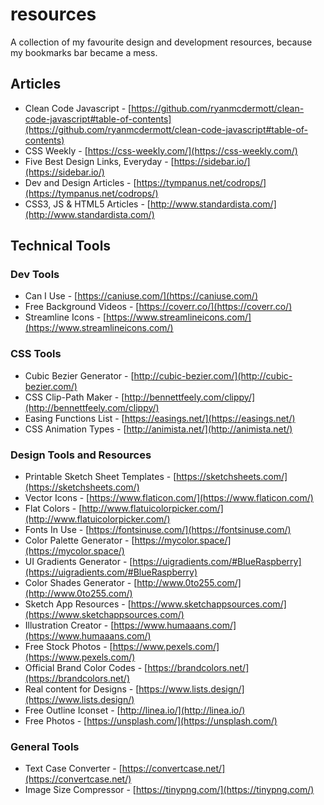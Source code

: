 # resources
A collection of my favourite design and development resources, because my bookmarks bar became a mess.


## Articles

* Clean Code Javascript - [https://github.com/ryanmcdermott/clean-code-javascript#table-of-contents](https://github.com/ryanmcdermott/clean-code-javascript#table-of-contents)
* CSS Weekly - [https://css-weekly.com/](https://css-weekly.com/)
* Five Best Design Links, Everyday - [https://sidebar.io/](https://sidebar.io/)
* Dev and Design Articles - [https://tympanus.net/codrops/](https://tympanus.net/codrops/)
* CSS3, JS & HTML5 Articles - [http://www.standardista.com/](http://www.standardista.com/)


## Technical Tools

### Dev Tools

* Can I Use - [https://caniuse.com/](https://caniuse.com/)
* Free Background Videos - [https://coverr.co/](https://coverr.co/)
* Streamline Icons - [https://www.streamlineicons.com/](https://www.streamlineicons.com/)

### CSS Tools

* Cubic Bezier Generator - [http://cubic-bezier.com/](http://cubic-bezier.com/)
* CSS Clip-Path Maker - [http://bennettfeely.com/clippy/](http://bennettfeely.com/clippy/)
* Easing Functions List - [https://easings.net/](https://easings.net/)
* CSS Animation Types - [http://animista.net/](http://animista.net/)

### Design Tools and Resources

* Printable Sketch Sheet Templates - [https://sketchsheets.com/](https://sketchsheets.com/)
* Vector Icons - [https://www.flaticon.com/](https://www.flaticon.com/)
* Flat Colors - [http://www.flatuicolorpicker.com/](http://www.flatuicolorpicker.com/)
* Fonts In Use - [https://fontsinuse.com/](https://fontsinuse.com/)
* Color Palette Generator - [https://mycolor.space/](https://mycolor.space/)
* UI Gradients Generator - [https://uigradients.com/#BlueRaspberry](https://uigradients.com/#BlueRaspberry)
* Color Shades Generator - [http://www.0to255.com/](http://www.0to255.com/)
* Sketch App Resources - [https://www.sketchappsources.com/](https://www.sketchappsources.com/)
* Illustration Creator - [https://www.humaaans.com/](https://www.humaaans.com/)
* Free Stock Photos - [https://www.pexels.com/](https://www.pexels.com/)
* Official Brand Color Codes - [https://brandcolors.net/](https://brandcolors.net/)
* Real content for Designs - [https://www.lists.design/](https://www.lists.design/)
* Free Outline Iconset - [http://linea.io/](http://linea.io/)
* Free Photos - [https://unsplash.com/](https://unsplash.com/)

### General Tools

* Text Case Converter - [https://convertcase.net/](https://convertcase.net/)
* Image Size Compressor - [https://tinypng.com/](https://tinypng.com/)